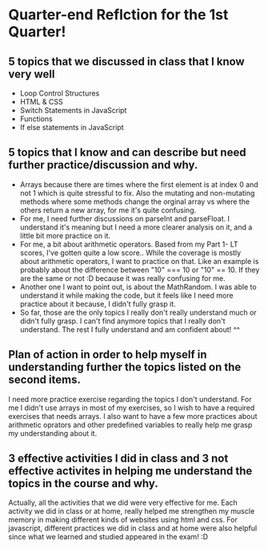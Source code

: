 # Quarter-end Reflction for the 1st Quarter!

##  5 topics that we discussed in class that I know very well
* Loop Control Structures 
* HTML & CSS
* Switch Statements in JavaScript
* Functions
* If else statements in JavaScript

## 5 topics that I know and can describe but need further practice/discussion and why.
* Arrays because there are times where the first element is at index 0 and not 1 which is quite stressful to fix. Also the mutating and non-mutating methods where some methods change the orginal array vs where the others return a new array, for me it's quite confusing.
* For me, I need further discussions on parseInt and parseFloat. I understand it's meaning but I need a more clearer analysis on it, and a little bit more practice on it.
* For me, a bit about arithmetic operators. Based from my Part 1- LT scores, I've gotten quite a low score.. While the coverage is mostly about arithmetic operators, I want to practice on that. Like an example is probably about the difference between "10" === 10 or "10" == 10. If they are the same or not :D because it was really confusing for me.
* Another one I want to point out, is about the MathRandom. I was able to understand it while making the code, but it feels like I need more practice about it because, I didn't fully grasp it.
* So far, those are the only topics I really don't really understand much or didn't fully grasp. I can't find anymore topics that I really don't understand. The rest I fully understand and am confident about! ^^ 

## Plan of action in order to help myself in understanding further the topics listed on the second items.
I need more practice exercise regarding the topics I don't understand. For me I didn't use arrays in most of my exercises, so I wish to have a required exercises that needs arrays. I also want to have a few more practices about arithmetic oprators and other predefined variables to really help me grasp my understanding about it.

## 3 effective activities I did in class and 3 not effective activites in helping me understand the topics in the course and why.
Actually, all the activities that we did were very effective for me. Each activity we did in class or at home, really helped me strengthen my muscle memory in making different kinds of websites using html and css. For javascript, different practices we did in class and at home were also helpful since what we learned and studied appeared in the exam! :D

